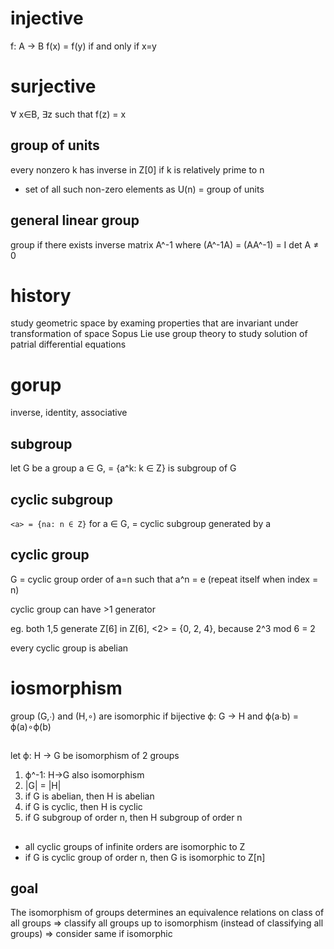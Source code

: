 # injective
f: A -> B
f(x) = f(y) if and only if x=y

# surjective
∀ x∈B, ∃z such that f(z) = x

## group of units
every nonzero k has inverse in Z[0] if k is relatively prime to n
- set of all such non-zero elements as U(n) = group of units

## general linear group
group if there exists inverse matrix A^-1 where (A^-1A) = (AA^-1) = I
det A ≠ 0

# history
study geometric space by examing properties that are invariant under transformation of space
Sopus Lie use group theory to study solution of patrial differential equations

# gorup
inverse, identity, associative

## subgroup
let G be a group
a ∈ G, <a> = {a^k: k ∈ Z} is subgroup of G


## cyclic subgroup
`<a> = {na: n ∈ Z}`
for a ∈ G, <a> = cyclic subgroup generated by a

## cyclic group
G = cyclic group
order of a=n  such that a^n = e (repeat itself when index = n)

cyclic group can have >1 generator

eg. both 1,5 generate Z[6]
in Z[6], <2> = {0, 2, 4}, because 2^3 mod 6 = 2

every cyclic group is abelian

# iosmorphism
group (G,∙) and (H,∘) are isomorphic if bijective ϕ: G -> H
and  ϕ(a∙b) = ϕ(a)∘ϕ(b)

##
let ϕ: H -> G be isomorphism of 2 groups
1. ϕ^-1: H->G also isomorphism
2. |G| = |H|
3. if G is abelian, then H is abelian
4. if G is cyclic, then H is cyclic
5. if G subgroup of order n, then H subgroup of order n

##
- all cyclic groups of infinite orders are isomorphic to Z
- if G is cyclic group of order n, then G is isomorphic to Z[n]

## goal
The isomorphism of groups determines an equivalence relations on class of all groups
=> classify all groups up to isomorphism (instead of classifying all groups)
=> consider same if isomorphic



















